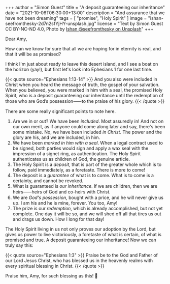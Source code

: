 +++
author = "Simon Guest"
title = "A deposit guaranteeing our inheritance"
date = "2021-10-06T06:30:00+13:00"
description = "And assurance that we have not been dreaming"
tags = [ "promise", "Holy Spirit" ]
image = "ishan-seefromthesky-2d7n2sfYjHY-unsplash.jpg"
license = "Text by Simon Guest CC BY-NC-ND 4.0, Photo by [Ishan @seefromthesky on Unsplash](https://unsplash.com/photos/2d7n2sfYjHY)"
+++

Dear Amy,

How can we know for sure that all we are hoping for in eternity is real, and that it will be as promised?

I think I'm just about ready to leave this desert island, and I see a boat on the horizon (yay!), but first let's look into Ephesians 1 for one last time.

{{< quote source="Ephesians 1:13-14" >}}
And you also were included in Christ when you heard the message of truth, the gospel of your salvation. When you believed, you were marked in him with a seal, the promised Holy Spirit, who is a deposit guaranteeing our inheritance until the redemption of those who are God’s possession⸺to the praise of his glory.
{{< /quote >}}

There are some really significant points to note here.

1. Are we in or out? We have been _included_. Most assuredly in! And not on our own merit, as if anyone could come along later and say, there's been some mistake. No, we have been included _in Christ_. The power and the glory are his, and we are included, in him.
2. We have been _marked in him with a seal_. When a legal contract used to be signed, both parties would sign and apply a wax seal with the impression of a signet ring, as authentication. The Holy Spirit authenticates us as children of God, the genuine article.
3. The Holy Spirit is a _deposit_, that is part of the greater whole which is to follow, paid immediately, as a foretaste. There is more to come!
4. The deposit is a _guarantee_ of what is to come. What is to come is a certainty, and cannot be revoked.
5. What is guaranteed is _our inheritance_. If we are children, then we are heirs⸺heirs of God and co-heirs with Christ.
6. We are _God's possession_, bought with a price, and he will never give us up. I am his and he is mine, forever. You too, Amy!
7. The prize is our _redemption_, which is already accomplished, but not yet complete. One day it will be so, and we will shed off all that tires us out and drags us down. How I long for that day!

The Holy Spirit living in us not only proves our adoption by the Lord, but gives us power to live victoriously, a foretaste of what is certain, of what is promised and true. A deposit guaranteeing our inheritance! Now we can truly say this:

{{< quote source="Ephesians 1:3" >}}
Praise be to the God and Father of our Lord Jesus Christ, who has blessed us in the heavenly realms with every spiritual blessing in Christ.
{{< /quote >}}

Praise him, Amy, for such blessing as this! 🙏
